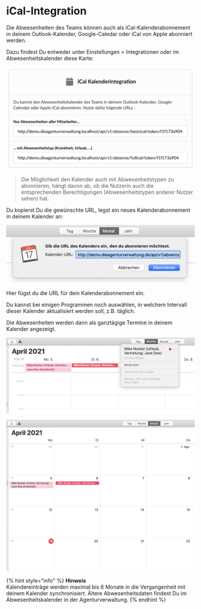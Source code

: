 # iCal-Integration

Die Abwesenheiten des Teams können auch als iCal-Kalenderabonnement in deinem Outlook-Kalender, Google-Caledar oder iCal von Apple abonniert werden.

Dazu findest Du entweder unter Einstellungen &gt; Integrationen oder im Abwesenheitskalender diese Karte:

![](../../.gitbook/assets/bildschirmfoto-2021-04-19-um-09.24.20.png)

> Die Möglichkeit den Kalender auch mit Abwesenheitstypen zu abonnieren, hängt davon ab, ob die Nutzerin auch die entsprechenden Berechtigungen \(Abwesenheitstypen anderer Nutzer sehen\) hat.

Du kopierst Du die gewünschte URL, legst ein neues Kalenderabonnement in deinem Kalender an:

![](../../.gitbook/assets/bildschirmfoto-2021-04-19-um-09.36.32.png)

Hier fügst du die URL für dein Kalenderabonnement ein.

Du kannst bei einigen Programmen noch auswählen, in welchem Intervall dieser Kalender aktualisiert werden soll, z.B. täglich.

Die Abwesenheiten werden dann als ganztägige Termine in deinem Kalender angezeigt.

![Beispiel in Apple iCal Wochenansicht](../../.gitbook/assets/bildschirmfoto-2021-04-19-um-09.30.29.png)

![Beispiel in Apple iCal Monatsansicht](../../.gitbook/assets/bildschirmfoto-2021-04-19-um-09.33.54.png)

{% hint style="info" %}
**Hinweis**  
Kalendereinträge werden maximal bis 6 Monate in die Vergangenheit mit deinem Kalender synchronisiert. Ältere Abwesenheitsdaten findest Du im Abwesenheitskalender in der Agenturverwaltung.
{% endhint %}



